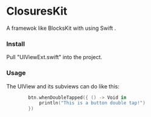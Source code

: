 # ClosuresKit
A framewok like BlocksKit with using Swift .

### Install
Pull "UIViewExt.swift" into the project.
### Usage
The UIView and its subviews can do like this:

```swift
        btn.whenDoubleTapped({ () -> Void in
            println("This is a button double tap!")
        })
```
